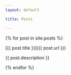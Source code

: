 ```yaml
---
layout: default

title: Posts

---
```


{% for post in site.posts %}

[{{ post.title }}]({{ post.url }})

{{ post.description }}

{% endfor %}
